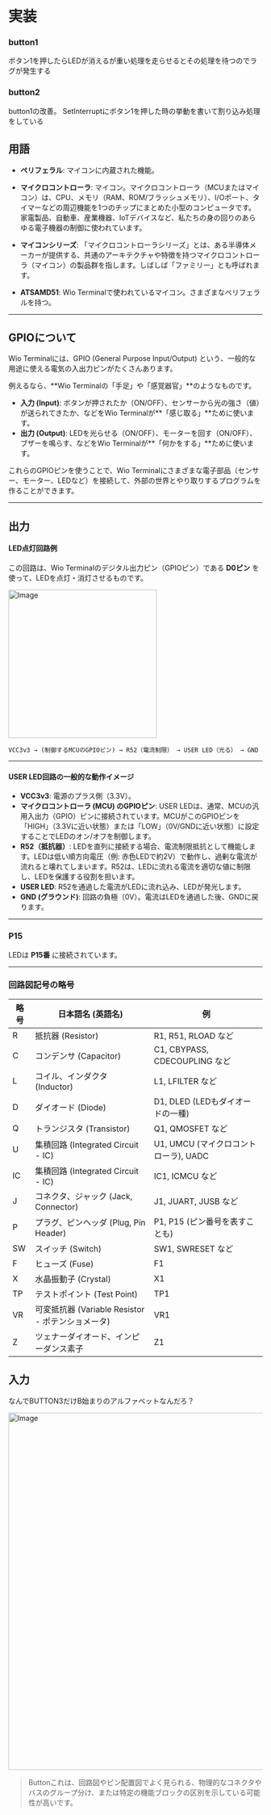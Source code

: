 

# 実装
### button1
ボタン1を押したらLEDが消えるが重い処理を走らせるとその処理を待つのでラグが発生する

### button2
button1の改善。
SetInterruptにボタン1を押した時の挙動を書いて割り込み処理をしている

## 用語

- **ペリフェラル**: マイコンに内蔵された機能。

- **マイクロコントローラ**: マイコン。マイクロコントローラ（MCUまたはマイコン）は、CPU、メモリ（RAM、ROM/フラッシュメモリ）、I/Oポート、タイマーなどの周辺機能を1つのチップにまとめた小型のコンピュータです。家電製品、自動車、産業機器、IoTデバイスなど、私たちの身の回りのあらゆる電子機器の制御に使われています。

- **マイコンシリーズ**: 「マイクロコントローラシリーズ」とは、ある半導体メーカーが提供する、共通のアーキテクチャや特徴を持つマイクロコントローラ（マイコン）の製品群を指します。しばしば「ファミリー」とも呼ばれます。

- **ATSAMD51**: Wio Terminalで使われているマイコン。さまざまなペリフェラルを持つ。

---

## GPIOについて

Wio Terminalには、GPIO (General Purpose Input/Output) という、一般的な用途に使える電気の入出力ピンがたくさんあります。

例えるなら、**Wio Terminalの「手足」や「感覚器官」**のようなものです。

- **入力 (Input)**: ボタンが押されたか（ON/OFF）、センサーから光の強さ（値）が送られてきたか、などをWio Terminalが**「感じ取る」**ために使います。
- **出力 (Output)**: LEDを光らせる（ON/OFF）、モーターを回す（ON/OFF）、ブザーを鳴らす、などをWio Terminalが**「何かをする」**ために使います。

これらのGPIOピンを使うことで、Wio Terminalにさまざまな電子部品（センサー、モーター、LEDなど）を接続して、外部の世界とやり取りするプログラムを作ることができます。

---

## 出力

#### LED点灯回路例

この回路は、Wio Terminalのデジタル出力ピン（GPIOピン）である **D0ピン** を使って、LEDを点灯・消灯させるものです。

<img width="294" alt="Image" src="https://github.com/user-attachments/assets/4f0f3e2d-0b03-4fdc-a38d-b600d61da552" />

```
VCC3v3 → (制御するMCUのGPIOピン) → R52（電流制限） → USER LED（光る） → GND
```

---

#### USER LED回路の一般的な動作イメージ

- **VCC3v3**: 電源のプラス側（3.3V）。
- **マイクロコントローラ (MCU) のGPIOピン**: USER LEDは、通常、MCUの汎用入出力（GPIO）ピンに接続されています。MCUがこのGPIOピンを「HIGH」（3.3Vに近い状態）または「LOW」（0V/GNDに近い状態）に設定することでLEDのオン/オフを制御します。
- **R52（抵抗器）**: LEDを直列に接続する場合、電流制限抵抗として機能します。LEDは低い順方向電圧（例: 赤色LEDで約2V）で動作し、過剰な電流が流れると壊れてしまいます。R52は、LEDに流れる電流を適切な値に制限し、LEDを保護する役割を担います。
- **USER LED**: R52を通過した電流がLEDに流れ込み、LEDが発光します。
- **GND (グラウンド)**: 回路の負極（0V）。電流はLEDを通過した後、GNDに戻ります。

---

### P15

LEDは **P15番** に接続されています。

---

### 回路図記号の略号

| 略号 | 日本語名 (英語名) | 例 |
|------|-------------------|----|
| R    | 抵抗器 (Resistor) | R1, R51, RLOAD など |
| C    | コンデンサ (Capacitor) | C1, CBYPASS, CDECOUPLING など |
| L    | コイル、インダクタ (Inductor) | L1, LFILTER など |
| D    | ダイオード (Diode) | D1, DLED (LEDもダイオードの一種) |
| Q    | トランジスタ (Transistor) | Q1, QMOSFET など |
| U    | 集積回路 (Integrated Circuit - IC) | U1, UMCU (マイクロコントローラ), UADC |
| IC   | 集積回路 (Integrated Circuit - IC) | IC1, ICMCU など |
| J    | コネクタ、ジャック (Jack, Connector) | J1, JUART, JUSB など |
| P    | プラグ、ピンヘッダ (Plug, Pin Header) | P1, P15 (ピン番号を表すことも) |
| SW   | スイッチ (Switch) | SW1, SWRESET など |
| F    | ヒューズ (Fuse) | F1 |
| X    | 水晶振動子 (Crystal) | X1 |
| TP   | テストポイント (Test Point) | TP1 |
| VR   | 可変抵抗器 (Variable Resistor - ポテンショメータ) | VR1 |
| Z    | ツェナーダイオード、インピーダンス素子 | Z1 |



## 入力

なんでBUTTON3だけB始まりのアルファベットなんだろ？

<img width="708" alt="Image" src="https://github.com/user-attachments/assets/04de1cac-7b2a-44af-9df7-86fa2d21bf4a" />


> Buttonこれは、回路図やピン配置図でよく見られる、物理的なコネクタやバスのグループ分け、または特定の機能ブロックの区別を示している可能性が高いです。

